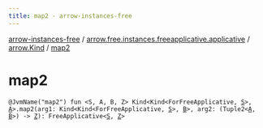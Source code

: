 ```yaml
---
title: map2 - arrow-instances-free
---
```


[arrow-instances-free](../../index.html) / [arrow.free.instances.freeapplicative.applicative](../index.html) / [arrow.Kind](index.html) / [map2](./map2.html)

# map2

`@JvmName("map2") fun <S, A, B, Z> Kind<Kind<ForFreeApplicative, `[`S`](map2.html#S)`>, `[`A`](map2.html#A)`>.map2(arg1: Kind<Kind<ForFreeApplicative, `[`S`](map2.html#S)`>, `[`B`](map2.html#B)`>, arg2: (Tuple2<`[`A`](map2.html#A)`, `[`B`](map2.html#B)`>) -> `[`Z`](map2.html#Z)`): FreeApplicative<`[`S`](map2.html#S)`, `[`Z`](map2.html#Z)`>`
